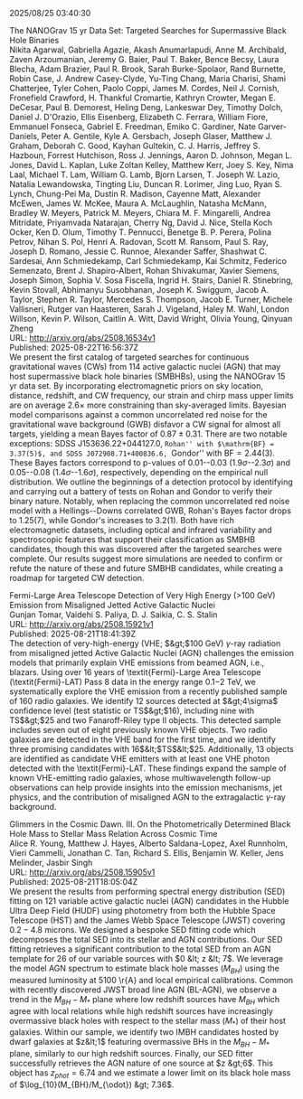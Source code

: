 2025/08/25 03:40:30  

The NANOGrav 15 yr Data Set: Targeted Searches for Supermassive Black
  Hole Binaries  
Nikita Agarwal, Gabriella Agazie, Akash Anumarlapudi, Anne M. Archibald, Zaven Arzoumanian, Jeremy G. Baier, Paul T. Baker, Bence Becsy, Laura Blecha, Adam Brazier, Paul R. Brook, Sarah Burke-Spolaor, Rand Burnette, Robin Case, J. Andrew Casey-Clyde, Yu-Ting Chang, Maria Charisi, Shami Chatterjee, Tyler Cohen, Paolo Coppi, James M. Cordes, Neil J. Cornish, Fronefield Crawford, H. Thankful Cromartie, Kathryn Crowter, Megan E. DeCesar, Paul B. Demorest, Heling Deng, Lankeswar Dey, Timothy Dolch, Daniel J. D'Orazio, Ellis Eisenberg, Elizabeth C. Ferrara, William Fiore, Emmanuel Fonseca, Gabriel E. Freedman, Emiko C. Gardiner, Nate Garver-Daniels, Peter A. Gentile, Kyle A. Gersbach, Joseph Glaser, Matthew J. Graham, Deborah C. Good, Kayhan Gultekin, C. J. Harris, Jeffrey S. Hazboun, Forrest Hutchison, Ross J. Jennings, Aaron D. Johnson, Megan L. Jones, David L. Kaplan, Luke Zoltan Kelley, Matthew Kerr, Joey S. Key, Nima Laal, Michael T. Lam, William G. Lamb, Bjorn Larsen, T. Joseph W. Lazio, Natalia Lewandowska, Tingting Liu, Duncan R. Lorimer, Jing Luo, Ryan S. Lynch, Chung-Pei Ma, Dustin R. Madison, Cayenne Matt, Alexander McEwen, James W. McKee, Maura A. McLaughlin, Natasha McMann, Bradley W. Meyers, Patrick M. Meyers, Chiara M. F. Mingarelli, Andrea Mitridate, Priyamvada Natarajan, Cherry Ng, David J. Nice, Stella Koch Ocker, Ken D. Olum, Timothy T. Pennucci, Benetge B. P. Perera, Polina Petrov, Nihan S. Pol, Henri A. Radovan, Scott M. Ransom, Paul S. Ray, Joseph D. Romano, Jessie C. Runnoe, Alexander Saffer, Shashwat C. Sardesai, Ann Schmiedekamp, Carl Schmiedekamp, Kai Schmitz, Federico Semenzato, Brent J. Shapiro-Albert, Rohan Shivakumar, Xavier Siemens, Joseph Simon, Sophia V. Sosa Fiscella, Ingrid H. Stairs, Daniel R. Stinebring, Kevin Stovall, Abhimanyu Susobhanan, Joseph K. Swiggum, Jacob A. Taylor, Stephen R. Taylor, Mercedes S. Thompson, Jacob E. Turner, Michele Vallisneri, Rutger van Haasteren, Sarah J. Vigeland, Haley M. Wahl, London Willson, Kevin P. Wilson, Caitlin A. Witt, David Wright, Olivia Young, Qinyuan Zheng  
URL: http://arxiv.org/abs/2508.16534v1  
Published: 2025-08-22T16:56:37Z  
  We present the first catalog of targeted searches for continuous gravitational waves (CWs) from 114 active galactic nuclei (AGN) that may host supermassive black hole binaries (SMBHBs), using the NANOGrav 15 yr data set. By incorporating electromagnetic priors on sky location, distance, redshift, and CW frequency, our strain and chirp mass upper limits are on average 2.6$\times$ more constraining than sky-averaged limits. Bayesian model comparisons against a common uncorrelated red noise for the gravitational wave background (GWB) disfavor a CW signal for almost all targets, yielding a mean Bayes factor of $0.87 \pm 0.31$. There are two notable exceptions: SDSS J153636.22+044127.0, ``Rohan'' with $\mathrm{BF} = 3.37(5)$, and SDSS J072908.71+400836.6, ``Gondor'' with $\mathrm{BF} = 2.44(3)$. These Bayes factors correspond to p-values of $0.01$--$0.03$ ($1.9\sigma$--$2.3\sigma$) and $0.05$--$0.08$ ($1.4\sigma$--$1.6\sigma$), respectively, depending on the empirical null distribution. We outline the beginnings of a detection protocol by identifying and carrying out a battery of tests on Rohan and Gondor to verify their binary nature. Notably, when replacing the common uncorrelated red noise model with a Hellings--Downs correlated GWB, Rohan's Bayes factor drops to $1.25(7)$, while Gondor's increases to $3.2(1)$. Both have rich electromagnetic datasets, including optical and infrared variability and spectroscopic features that support their classification as SMBHB candidates, though this was discovered after the targeted searches were complete. Our results suggest more simulations are needed to confirm or refute the nature of these and future SMBHB candidates, while creating a roadmap for targeted CW detection.   

Fermi-Large Area Telescope Detection of Very High Energy (&gt;100 GeV)
  Emission from Misaligned Jetted Active Galactic Nuclei  
Gunjan Tomar, Vaidehi S. Paliya, D. J. Saikia, C. S. Stalin  
URL: http://arxiv.org/abs/2508.15921v1  
Published: 2025-08-21T18:41:39Z  
  The detection of very-high-energy (VHE; $&gt;$100 GeV) $\gamma$-ray radiation from misaligned jetted Active Galactic Nuclei (AGN) challenges the emission models that primarily explain VHE emissions from beamed AGN, i.e., blazars. Using over 16 years of \textit{Fermi}-Large Area Telescope (\textit{Fermi}-LAT) Pass 8 data in the energy range 0.1$-$2 TeV, we systematically explore the VHE emission from a recently published sample of 160 radio galaxies. We identify 12 sources detected at $&gt;4\sigma$ confidence level (test statistic or TS$&gt;$16), including nine with TS$&gt;$25 and two Fanaroff-Riley type II objects. This detected sample includes seven out of eight previously known VHE objects. Two radio galaxies are detected in the VHE band for the first time, and we identify three promising candidates with 16$&lt;$TS$&lt;$25. Additionally, 13 objects are identified as candidate VHE emitters with at least one VHE photon detected with the \textit{Fermi}-LAT. These findings expand the sample of known VHE-emitting radio galaxies, whose multiwavelength follow-up observations can help provide insights into the emission mechanisms, jet physics, and the contribution of misaligned AGN to the extragalactic $\gamma$-ray background.   

Glimmers in the Cosmic Dawn. III. On the Photometrically Determined
  Black Hole Mass to Stellar Mass Relation Across Cosmic Time  
Alice R. Young, Matthew J. Hayes, Alberto Saldana-Lopez, Axel Runnholm, Vieri Cammelli, Jonathan C. Tan, Richard S. Ellis, Benjamin W. Keller, Jens Melinder, Jasbir Singh  
URL: http://arxiv.org/abs/2508.15905v1  
Published: 2025-08-21T18:05:04Z  
  We present the results from performing spectral energy distribution (SED) fitting on 121 variable active galactic nuclei (AGN) candidates in the Hubble Ultra Deep Field (HUDF) using photometry from both the Hubble Space Telescope (HST) and the James Webb Space Telescope (JWST) covering $0.2 - 4.8$ microns. We designed a bespoke SED fitting code which decomposes the total SED into its stellar and AGN contributions. Our SED fitting retrieves a significant contribution to the total SED from an AGN template for 26 of our variable sources with $0 &lt; z &lt; 7$. We leverage the model AGN spectrum to estimate black hole masses ($M_{BH}$) using the measured luminosity at 5100 \r{A} and local empirical calibrations. Common with recently discovered JWST broad line AGN (BL-AGN), we observe a trend in the $M_{BH} - M_{\ast}$ plane where low redshift sources have $M_{BH}$ which agree with local relations while high redshift sources have increasingly overmassive black holes with respect to the stellar mass ($M_{\ast}$) of their host galaxies. Within our sample, we identify two IMBH candidates hosted by dwarf galaxies at $z&lt;1$ featuring overmassive BHs in the $M_{BH}-M_{\ast}$ plane, similarly to our high redshift sources. Finally, our SED fitter successfully retrieves the AGN nature of one source at $z &gt;6$. This object has $z_{phot} = 6.74$ and we estimate a lower limit on its black hole mass of $\log_{10}(M_{BH}/M_{\odot}) &gt; 7.36$.   

